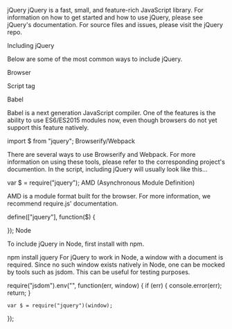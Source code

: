 jQuery
jQuery is a fast, small, and feature-rich JavaScript library.
For information on how to get started and how to use jQuery, please see jQuery's documentation. For source files and issues, please visit the jQuery repo.

Including jQuery

Below are some of the most common ways to include jQuery.

Browser

Script tag

<script src="https://code.jquery.com/jquery-2.2.0.min.js"></script>
Babel

Babel is a next generation JavaScript compiler. One of the features is the ability to use ES6/ES2015 modules now, even though browsers do not yet support this feature natively.

import $ from "jquery";
Browserify/Webpack

There are several ways to use Browserify and Webpack. For more information on using these tools, please refer to the corresponding project's documention. In the script, including jQuery will usually look like this...

var $ = require("jquery");
AMD (Asynchronous Module Definition)

AMD is a module format built for the browser. For more information, we recommend require.js' documentation.

define(["jquery"], function($) {

});
Node

To include jQuery in Node, first install with npm.

npm install jquery
For jQuery to work in Node, a window with a document is required. Since no such window exists natively in Node, one can be mocked by tools such as jsdom. This can be useful for testing purposes.

require("jsdom").env("", function(err, window) {
    if (err) {
        console.error(err);
        return;
    }

    var $ = require("jquery")(window);
});